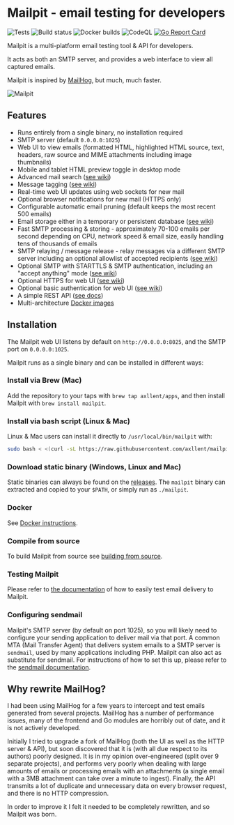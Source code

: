 # Mailpit - email testing for developers

![Tests](https://github.com/axllent/mailpit/actions/workflows/tests.yml/badge.svg)
![Build status](https://github.com/axllent/mailpit/actions/workflows/release-build.yml/badge.svg)
![Docker builds](https://github.com/axllent/mailpit/actions/workflows/build-docker.yml/badge.svg)
![CodeQL](https://github.com/axllent/mailpit/actions/workflows/codeql-analysis.yml/badge.svg)
[![Go Report Card](https://goreportcard.com/badge/github.com/axllent/mailpit)](https://goreportcard.com/report/github.com/axllent/mailpit)

Mailpit is a multi-platform email testing tool & API for developers.

It acts as both an SMTP server, and provides a web interface to view all captured emails.

Mailpit is inspired by [MailHog](#why-rewrite-mailhog), but much, much faster.

![Mailpit](https://raw.githubusercontent.com/axllent/mailpit/develop/docs/screenshot.png)


## Features

- Runs entirely from a single binary, no installation required
- SMTP server (default `0.0.0.0:1025`)
- Web UI to view emails (formatted HTML, highlighted HTML source, text, headers, raw source and MIME attachments including image thumbnails)
- Mobile and tablet HTML preview toggle in desktop mode
- Advanced mail search ([see wiki](https://github.com/axllent/mailpit/wiki/Mail-search))
- Message tagging ([see wiki](https://github.com/axllent/mailpit/wiki/Tagging))
- Real-time web UI updates using web sockets for new mail
- Optional browser notifications for new mail (HTTPS only)
- Configurable automatic email pruning (default keeps the most recent 500 emails)
- Email storage either in a temporary or persistent database ([see wiki](https://github.com/axllent/mailpit/wiki/Email-storage))
- Fast SMTP processing & storing - approximately 70-100 emails per second depending on CPU, network speed & email size, easily handling tens of thousands of emails
- SMTP relaying / message release - relay messages via a different SMTP server including an optional allowlist of accepted recipients ([see wiki](https://github.com/axllent/mailpit/wiki/SMTP-relay))
- Optional SMTP with STARTTLS & SMTP authentication, including an "accept anything" mode ([see wiki](https://github.com/axllent/mailpit/wiki/SMTP-with-STARTTLS-and-authentication))
- Optional HTTPS for web UI ([see wiki](https://github.com/axllent/mailpit/wiki/HTTPS))
- Optional basic authentication for web UI ([see wiki](https://github.com/axllent/mailpit/wiki/Basic-authentication))
- A simple REST API ([see docs](docs/apiv1/README.md))
- Multi-architecture [Docker images](https://github.com/axllent/mailpit/wiki/Docker-images)


## Installation

The Mailpit web UI listens by default on `http://0.0.0.0:8025`, and the SMTP port on `0.0.0.0:1025`.

Mailpit runs as a single binary and can be installed in different ways:


### Install via Brew (Mac)

Add the repository to your taps with `brew tap axllent/apps`, and then install Mailpit with `brew install mailpit`.


### Install via bash script (Linux & Mac)

Linux & Mac users can install it directly to `/usr/local/bin/mailpit` with:

```bash
sudo bash < <(curl -sL https://raw.githubusercontent.com/axllent/mailpit/develop/install.sh)
```


### Download static binary (Windows, Linux and Mac)

Static binaries can always be found on the [releases](https://github.com/axllent/mailpit/releases/latest). The `mailpit` binary can extracted and copied to your `$PATH`, or simply run as `./mailpit`.


### Docker

See [Docker instructions](https://github.com/axllent/mailpit/wiki/Docker-images).


### Compile from source

To build Mailpit from source see [building from source](https://github.com/axllent/mailpit/wiki/Building-from-source).


### Testing Mailpit

Please refer to [the documentation](https://github.com/axllent/mailpit/wiki/Testing-Mailpit) of how to easily test email delivery to Mailpit.


### Configuring sendmail

Mailpit's SMTP server (by default on port 1025), so you will likely need to configure your sending application to deliver mail via that port. A common MTA (Mail Transfer Agent) that delivers system emails to a SMTP server is `sendmail`, used by many applications including PHP. Mailpit can also act as substitute for sendmail. For instructions of how to set this up, please refer to the [sendmail documentation](https://github.com/axllent/mailpit/wiki/Configuring-sendmail).


## Why rewrite MailHog?

I had been using MailHog for a few years to intercept and test emails generated from several projects. MailHog has a number of performance issues, many of the frontend and Go modules are horribly out of date, and it is not actively developed.

Initially I tried to upgrade a fork of MailHog (both the UI as well as the HTTP server & API), but soon discovered that it is (with all due respect to its authors) poorly designed. It is in my opinion over-engineered (split over 9 separate projects), and performs very poorly when dealing with large amounts of emails or processing emails with an attachments (a single email with a 3MB attachment can take over a minute to ingest). Finally, the API transmits a lot of duplicate and unnecessary data on every browser request, and there is no HTTP compression.

In order to improve it I felt it needed to be completely rewritten, and so Mailpit was born.
